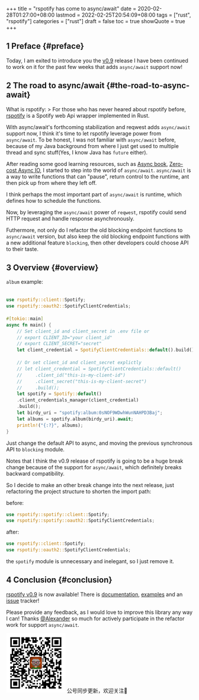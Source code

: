 +++
title = "rspotify has come to async/await"
date = 2020-02-28T01:27:00+08:00
lastmod = 2022-02-25T20:54:09+08:00
tags = ["rust", "rspotify"]
categories = ["rust"]
draft = false
toc = true
showQuote = true
+++

## <span class="section-num">1</span> Preface {#preface}

Today, I am exited to introduce you the [v0.9](https://github.com/ramsayleung/rspotify/releases/tag/v0.9) release I have been continued to work on it for the past few weeks that
adds `async/await` support now!


## <span class="section-num">2</span> The road to async/await {#the-road-to-async-await}

What is rspotify: &gt; For those who has never heared about rspotify
before, [rspotify](https://github.com/ramsayleung/rspotify) is a
Spotify web Api wrapper implemented in Rust.

With async/await's forthcoming stabilization and reqwest adds
`async/await` support now, I think it's time to let rspotify leverage
power from `async/await`. To be honest, I was not familiar with
`async/await` before, because of my Java background from where I just
get used to multiple thread and sync stuff(Yes, I know Java has `future`
either).

After reading some good learning resources, such as [Async book](https://rust-lang.github.io/async-book/), [Zero-cost Async IO](https://www.youtube.com/watch?v=skos4B5x7qE), I
started to step into the world of `async/await`. `async/await` is a way
to write functions that can "pause", return control to the runtime, ant
then pick up from where they left off.

I think perhaps the most important part of `async/await` is runtime, which defines how to
schedule the functions.

Now, by leveraging the `async/await` power of `reqwest`, rspotify could
send HTTP request and handle response asynchronously.

Futhermore, not only do I refactor the old blocking endpoint functions to `async/await`
version, but also keep the old blocking endpoint functions with a new
additional feature `blocking`, then other developers could choose API to
their taste.


## <span class="section-num">3</span> Overview {#overview}

`album` example:

```rust

use rspotify::client::Spotify;
use rspotify::oauth2::SpotifyClientCredentials;

#[tokio::main]
async fn main() {
    // Set client_id and client_secret in .env file or
    // export CLIENT_ID="your client_id"
    // export CLIENT_SECRET="secret"
    let client_credential = SpotifyClientCredentials::default().build();

    // Or set client_id and client_secret explictly
    // let client_credential = SpotifyClientCredentials::default()
    //     .client_id("this-is-my-client-id")
    //     .client_secret("this-is-my-client-secret")
    //     .build();
    let spotify = Spotify::default()
	.client_credentials_manager(client_credential)
	.build();
    let birdy_uri = "spotify:album:0sNOF9WDwhWunNAHPD3Baj";
    let albums = spotify.album(birdy_uri).await;
    println!("{:?}", albums);
}
```

Just change the default API to async, and moving the previous
synchronous API to `blocking` module.

Notes that I think the v0.9 release of rspotify is going to be a huge
break change because of the support for `async/await`, which definitely
breaks backward compatibility.

So I decide to make an other break change
into the next release, just refactoring the project structure to shorten
the import path:

before:

```rust
use rspotify::spotify::client::Spotify;
use rspotify::spotify::oauth2::SpotifyClientCredentials;
```

after:

```rust
use rspotify::client::Spotify;
use rspotify::oauth2::SpotifyClientCredentials;
```

the `spotify` module is unnecessary and inelegant, so I just remove it.


## <span class="section-num">4</span> Conclusion {#conclusion}

[rspotify v0.9](https://github.com/ramsayleung/rspotify/releases/tag/v0.9) is now available! There is [documentation](https://docs.rs/crate/rspotify/), [examples](https://github.com/ramsayleung/rspotify/tree/master/examples) and an [issue](https://github.com/ramsayleung/rspotify/issues/new)
tracker!

Please provide any feedback, as I would love to improve this library any way I can! Thanks [@Alexander](<https://github.com/Rigellute>) so much for actively participate in the refactor work for support
`async/await`.

<div center class="qr-container">
<img src="/ox-hugo/qrcode_gh_e06d750e626f_1.jpg" alt="qrcode_gh_e06d750e626f_1.jpg" width="160px" height="160px" center="t" class="qr-container" />
公号同步更新，欢迎关注👻
</div>

